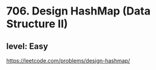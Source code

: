 # 706. Design HashMap (Data Structure II)
## level: Easy

https://leetcode.com/problems/design-hashmap/
